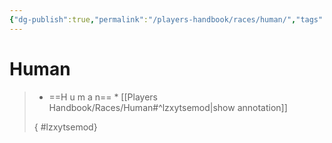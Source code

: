 ```yaml
---
{"dg-publish":true,"permalink":"/players-handbook/races/human/","tags":["race"],"noteIcon":""}
---
```



# Human


>
>* ==H u m a n== *
>[[Players Handbook/Races/Human#^lzxytsemod\|show annotation]]
>
>
>
>{ #lzxytsemod}


